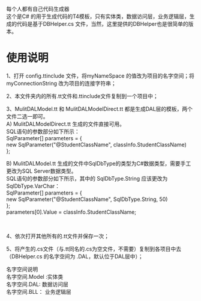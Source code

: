 每个人都有自己代码生成器<br />
这个是C# 的用于生成代码的T4模板，只有实体类，数据访问层，业务逻辑层，生成的代码是基于DBHelper.cs 文件，当然，这里提供的DBHelper也是很简单的版本。
<h1>使用说明</h1>
<P>1、打开 config.ttinclude 文件，将myNameSpace 的值改为项目的名字空间；将myConnectionString 改为项目的连接字符串；</P>

<P>2、本文件夹内的所有.tt文件和.ttinclude文件复制到一个项目中；</P>

<P>3、MulitDALModel.tt 和 MulitDALModelDirect.tt 都是生成DAL层的模板，两个文件二选一即可。<br />
   A) MulitDALModelDirect.tt 生成的文件直接可用。<br />
     SQL语句的参数部分如下所示：<br />
       SqlParameter[] parameters = {<br />
								     new SqlParameter("@StudentClassName", classInfo.StudentClassName)<br />
                                   };</P>

  <P> B) MulitDALModel.tt 生成的文件中SqlDbType的类型为C#数据类型，需要手工更改为SQL Server数据类型。<br />
     SQL语句的参数部分如下所示，其中的 SqlDbType.String 应该更改为 SqlDbType.VarChar：<br />
        SqlParameter[] parameters = {<br />
										new SqlParameter("@StudentClassName", SqlDbType.String, 50)<br />
                                     };<br />
		parameters[0].Value = classInfo.StudentClassName;</P><br />

<P>4、依次打开其他所有的.tt文件并保存一次；</P>

<P>5、将产生的.cs文件（与.tt同名的.cs为空文件，不需要）复制到各项目中去（DBHelper.cs 的名字空间为 .DAL，默认位于DAL层中）；</P>


名字空间说明<br />
名字空间.Model :实体类<br />
名字空间.DAL:   数据访问层<br />
名字空间.BLL：  业务逻辑层<br />
